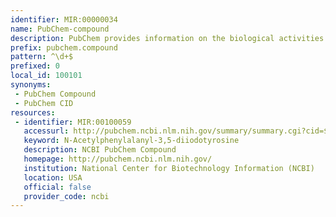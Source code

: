 ```yaml
---
identifier: MIR:00000034
name: PubChem-compound
description: PubChem provides information on the biological activities of small molecules. It is a component of NIH's Molecular Libraries Roadmap Initiative. PubChem Compound archives chemical structures and records.
prefix: pubchem.compound
pattern: ^\d+$
prefixed: 0
local_id: 100101
synonyms:
 - PubChem Compound
 - PubChem CID
resources:
 - identifier: MIR:00100059
   accessurl: http://pubchem.ncbi.nlm.nih.gov/summary/summary.cgi?cid=${lid}
   keyword: N-Acetylphenylalanyl-3,5-diiodotyrosine
   description: NCBI PubChem Compound
   homepage: http://pubchem.ncbi.nlm.nih.gov/
   institution: National Center for Biotechnology Information (NCBI)
   location: USA
   official: false
   provider_code: ncbi
---
```

